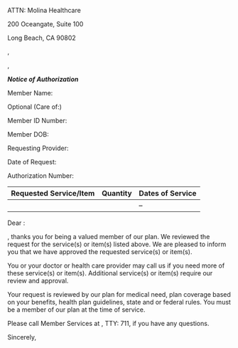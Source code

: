ATTN: ​Molina Healthcare​​​

200 Oceangate, Suite 100

Long Beach, CA 90802

,

,

***Notice of Authorization***

Member Name:

Optional (Care of:)

Member ID Number:

Member DOB:

Requesting Provider:

Date of Request:

Authorization Number:

| Requested Service/Item   | Quantity   | Dates of Service   |
|--------------------------|------------|--------------------|
|                          |            | –                  |

Dear :

, thanks you for being a valued member of our plan. We reviewed the request for the service(s) or item(s) listed above. We are pleased to inform you that we have approved the requested service(s) or item(s).

You or your doctor or health care provider may call us if you need more of these service(s) or item(s). Additional service(s) or item(s) require our review and approval.

Your request is reviewed by our plan for medical need, plan coverage based on your benefits, health plan guidelines, state and or federal rules. You must be a member of our plan at the time of service.

Please call Member Services at , TTY: 711,  if you have any questions.

Sincerely,